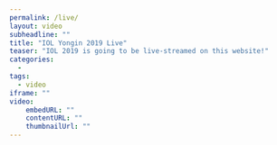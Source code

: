 ```yaml
---
permalink: /live/
layout: video
subheadline: ""
title: "IOL Yongin 2019 Live"
teaser: "IOL 2019 is going to be live-streamed on this website!"
categories:
  - 
tags:
  - video
iframe: ""
video:
    embedURL: ""
    contentURL: ""
    thumbnailUrl: ""
---
```


<!-- <iframe width='970' height='546' src='//www.youtube.com/embed/WoHxoz_0ykI' frameborder='0' allowfullscreen></iframe> -->